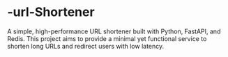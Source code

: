 # -url-Shortener
A simple, high-performance URL shortener built with Python, FastAPI, and Redis. This project aims to provide a minimal yet functional service to shorten long URLs and redirect users with low latency.
